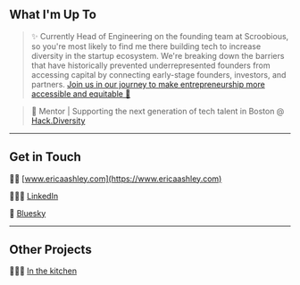 ## What I'm Up To

> ✨ Currently Head of Engineering on the founding team at Scroobious, so you're most likely to find me there building tech to increase diversity in the startup ecosystem. We're breaking down the barriers that have historically prevented underrepresented founders from accessing capital by connecting early-stage founders, investors, and partners. [Join us in our journey to make entrepreneurship more accessible and equitable 🙌](https://www.scroobious.com/about-us)

> 🌱 Mentor | Supporting the next generation of tech talent in Boston @ [Hack.Diversity](https://www.hackdiversity.com)

---

## Get in Touch

💃🏻 [www.ericaashley.com](https://www.ericaashley.com)

👩🏻‍💼 [LinkedIn](https://www.linkedin.com/in/ericakangas)

🦋 [Bluesky](https://bsky.app/profile/ericaashley.com)

---

## Other Projects

👩🏻‍🍳 [In the kitchen](https://recipes.ericaashley.com)